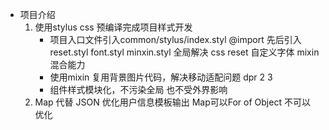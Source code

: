 - 项目介绍
    1. 使用stylus css 预编译完成项目样式开发
        - 项目入口文件引入common/stylus/index.styl 
            @import 先后引入 reset.styl font.styl minxin.styl 
            全局解决 css reset 自定义字体 mixin 混合能力
        - 使用mixin 复用背景图片代码，解决移动适配问题
            dpr 2 3 
        - 组件样式模块化，不污染全局 也不受外界影响
    2. Map 代替 JSON 优化用户信息模板输出 Map可以For of 
        Object 不可以 优化 
